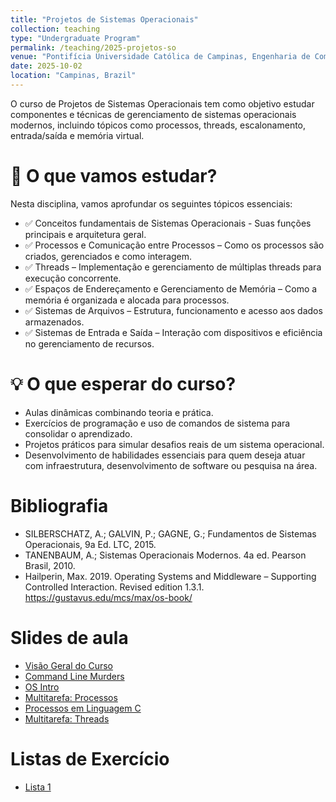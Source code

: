 ```yaml
---
title: "Projetos de Sistemas Operacionais"
collection: teaching
type: "Undergraduate Program"
permalink: /teaching/2025-projetos-so
venue: "Pontifícia Universidade Católica de Campinas, Engenharia de Computação"
date: 2025-10-02
location: "Campinas, Brazil"
---
```


O curso de Projetos de Sistemas Operacionais tem como objetivo estudar componentes e técnicas de gerenciamento de sistemas operacionais modernos, incluindo tópicos como processos, threads, escalonamento, entrada/saída e memória virtual.

# 📌 O que vamos estudar?

Nesta disciplina, vamos aprofundar os seguintes tópicos essenciais:

- ✅ Conceitos fundamentais de Sistemas Operacionais - Suas funções principais e arquitetura geral.
- ✅ Processos e Comunicação entre Processos – Como os processos são criados, gerenciados e como interagem.
- ✅ Threads – Implementação e gerenciamento de múltiplas threads para execução concorrente.
- ✅ Espaços de Endereçamento e Gerenciamento de Memória – Como a memória é organizada e alocada para processos.
- ✅ Sistemas de Arquivos – Estrutura, funcionamento e acesso aos dados armazenados.
- ✅ Sistemas de Entrada e Saída – Interação com dispositivos e eficiência no gerenciamento de recursos.

# 💡 O que esperar do curso?
- Aulas dinâmicas combinando teoria e prática.
- Exercícios de programação e uso de comandos de sistema para consolidar o aprendizado.
- Projetos práticos para simular desafios reais de um sistema operacional.
- Desenvolvimento de habilidades essenciais para quem deseja atuar com infraestrutura, desenvolvimento de software ou pesquisa na área.

# Bibliografia
 
 - SILBERSCHATZ, A.; GALVIN, P.; GAGNE, G.; Fundamentos de Sistemas Operacionais, 9a Ed. LTC, 2015.
 - TANENBAUM, A.; Sistemas Operacionais Modernos. 4a ed. Pearson Brasil, 2010.  
 - Hailperin, Max. 2019. Operating Systems and Middleware – Supporting Controlled Interaction. Revised edition 1.3.1. https://gustavus.edu/mcs/max/os-book/

# Slides de aula

- [Visão Geral do Curso](https://denmartins.github.io/files/lectures/01-OS-VisaoGeral.pdf)
- [Command Line Murders](https://denmartins.github.io/files/lectures/Pratica-CommandLineMurders.pdf)
- [OS Intro](https://denmartins.github.io/files/lectures/02-OS-Intro.pdf)
- [Multitarefa: Processos](https://denmartins.github.io/files/lectures/03-OS-Multitarefa-Processos.pdf)
- [Processos em Linguagem C](https://denmartins.github.io/files/lectures/Processos-Material-Extra.pdf)
- [Multitarefa: Threads](https://denmartins.github.io/files/lectures/04-OS-Multitarefa-Threads.pdf)

# Listas de Exercício
- [Lista 1](https://denmartins.github.io/files/lectures/OS-Lista-1.pdf)